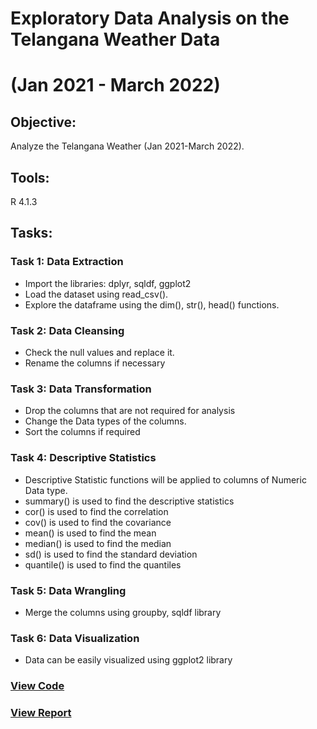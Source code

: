 # Exploratory Data Analysis on the Telangana Weather Data 
# (Jan 2021 - March 2022)
## Objective:
Analyze the Telangana Weather (Jan 2021-March 2022).
## Tools: 
R 4.1.3
## Tasks:
### Task 1: Data Extraction
* Import the libraries: dplyr, sqldf, ggplot2  
* Load the dataset using read_csv().
* Explore the dataframe using the dim(), str(), head() functions.
### Task 2: Data Cleansing
* Check the null values and replace it.
* Rename the columns if necessary
### Task 3: Data Transformation
* Drop the columns that are not required for analysis
* Change the Data types of the columns.
* Sort the columns if required
### Task 4: Descriptive Statistics
* Descriptive Statistic functions will be applied to columns of Numeric Data type.
* summary() is used to find the descriptive statistics
* cor() is used to find the correlation
* cov() is used to find the covariance
* mean() is used to find the mean
* median() is used to find the median
* sd() is used to find the standard deviation
* quantile() is used to find the quantiles

### Task 5: Data Wrangling
* Merge the columns using groupby, sqldf library

### Task 6: Data Visualization
* Data can be easily visualized using ggplot2 library

### [View Code](https://github.com/xavierina12/Data-Analytics/blob/main/Projects/Telangana%20Weather%20Analysis%20Jan%202021-March%202022/Telangana%20Weather%20Analysis%20Jan%202021%20-%20March%202022.R)
### [View Report](https://github.com/xavierina12/Data-Analytics/blob/main/Projects/Telangana%20Weather%20Analysis%20Jan%202021-March%202022/Report.pdf)


